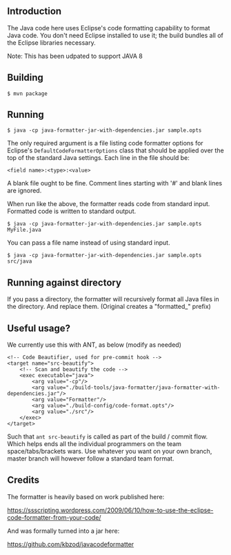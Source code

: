 Introduction
------------

The Java code here uses Eclipse's code formatting capability to format Java
code. You don't need Eclipse installed to use it; the build bundles all of the
Eclipse libraries necessary.

Note: This has been udpated to support JAVA 8

Building
--------

    $ mvn package

Running
-------

    $ java -cp java-formatter-jar-with-dependencies.jar sample.opts

The only required argument is a file listing code formatter options for
Eclipse's `DefaultCodeFormatterOptions` class that should be applied over the
top of the standard Java settings. Each line in the file should be:

    <field name>:<type>:<value>

A blank file ought to be fine. Comment lines starting with '#' and blank lines
are ignored.

When run like the above, the formatter reads code from standard input.
Formatted code is written to standard output.

    $ java -cp java-formatter-jar-with-dependencies.jar sample.opts MyFile.java

You can pass a file name instead of using standard input.

    $ java -cp java-formatter-jar-with-dependencies.jar sample.opts src/java


Running against directory
--------------------------

If you pass a directory, the formatter will recursively format all Java files
in the directory. And replace them. (Original creates a "formatted_" prefix)

Useful usage?
--------------------------

We currently use this with ANT, as below (modify as needed)

	<!-- Code Beautifier, used for pre-commit hook -->
	<target name="src-beautify">
		<!-- Scan and beautify the code -->
		<exec executable="java">
			<arg value="-cp"/>
			<arg value="./build-tools/java-formatter/java-formatter-with-dependencies.jar"/>
			<arg value="Formatter"/>
			<arg value="./build-config/code-format.opts"/>
			<arg value="./src"/>
		</exec>
	</target>

Such that `ant src-beautify` is called as part of the build / commit flow. Which helps ends
all the individual programmers on the team space/tabs/brackets wars. Use whatever you want on
your own branch, master branch will however follow a standard team format.

Credits
-------

The formatter is heavily based on work published here:

https://ssscripting.wordpress.com/2009/06/10/how-to-use-the-eclipse-code-formatter-from-your-code/

And was formally turned into a jar here:

https://github.com/kbzod/javacodeformatter